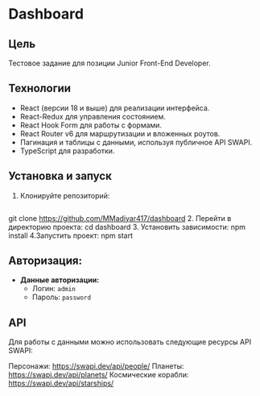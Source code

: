 # Dashboard

## Цель
Тестовое задание для позиции Junior Front-End Developer.

## Технологии
- React (версии 18 и выше) для реализации интерфейса.
- React-Redux для управления состоянием.
- React Hook Form для работы с формами.
- React Router v6 для маршрутизации и вложенных роутов.
- Пагинация и таблицы с данными, используя публичное API SWAPI.
- TypeScript для разработки.

## Установка и запуск
1. Клонируйте репозиторий:
   ```bash
  git clone https://github.com/MMadiyar417/dashboard
2. Перейти в директорию проекта:  cd dashboard
3. Установить зависимости:
    npm install
4.Запустить проект:
  npm start
## Авторизация:
   - **Данные авторизации:**
     - Логин: `admin`
     - Пароль: `password`
## API
Для работы с данными можно использовать следующие ресурсы API SWAPI:

Персонажи: https://swapi.dev/api/people/
Планеты: https://swapi.dev/api/planets/
Космические корабли: https://swapi.dev/api/starships/
